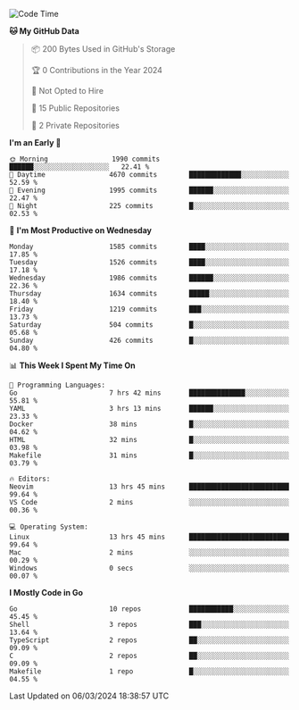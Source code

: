 <!--START_SECTION:waka-->
![Code Time](http://img.shields.io/badge/Code%20Time-396%20hrs%2054%20mins-blue)

**🐱 My GitHub Data** 

> 📦 200 Bytes Used in GitHub's Storage 
 > 
> 🏆 0 Contributions in the Year 2024
 > 
> 🚫 Not Opted to Hire
 > 
> 📜 15 Public Repositories 
 > 
> 🔑 2 Private Repositories 
 > 
**I'm an Early 🐤** 

```text
🌞 Morning                1990 commits        ██████░░░░░░░░░░░░░░░░░░░   22.41 % 
🌆 Daytime                4670 commits        █████████████░░░░░░░░░░░░   52.59 % 
🌃 Evening                1995 commits        ██████░░░░░░░░░░░░░░░░░░░   22.47 % 
🌙 Night                  225 commits         █░░░░░░░░░░░░░░░░░░░░░░░░   02.53 % 
```
📅 **I'm Most Productive on Wednesday** 

```text
Monday                   1585 commits        ████░░░░░░░░░░░░░░░░░░░░░   17.85 % 
Tuesday                  1526 commits        ████░░░░░░░░░░░░░░░░░░░░░   17.18 % 
Wednesday                1986 commits        ██████░░░░░░░░░░░░░░░░░░░   22.36 % 
Thursday                 1634 commits        █████░░░░░░░░░░░░░░░░░░░░   18.40 % 
Friday                   1219 commits        ███░░░░░░░░░░░░░░░░░░░░░░   13.73 % 
Saturday                 504 commits         █░░░░░░░░░░░░░░░░░░░░░░░░   05.68 % 
Sunday                   426 commits         █░░░░░░░░░░░░░░░░░░░░░░░░   04.80 % 
```


📊 **This Week I Spent My Time On** 

```text
💬 Programming Languages: 
Go                       7 hrs 42 mins       ██████████████░░░░░░░░░░░   55.81 % 
YAML                     3 hrs 13 mins       ██████░░░░░░░░░░░░░░░░░░░   23.33 % 
Docker                   38 mins             █░░░░░░░░░░░░░░░░░░░░░░░░   04.62 % 
HTML                     32 mins             █░░░░░░░░░░░░░░░░░░░░░░░░   03.98 % 
Makefile                 31 mins             █░░░░░░░░░░░░░░░░░░░░░░░░   03.79 % 

🔥 Editors: 
Neovim                   13 hrs 45 mins      █████████████████████████   99.64 % 
VS Code                  2 mins              ░░░░░░░░░░░░░░░░░░░░░░░░░   00.36 % 

💻 Operating System: 
Linux                    13 hrs 45 mins      █████████████████████████   99.64 % 
Mac                      2 mins              ░░░░░░░░░░░░░░░░░░░░░░░░░   00.29 % 
Windows                  0 secs              ░░░░░░░░░░░░░░░░░░░░░░░░░   00.07 % 
```

**I Mostly Code in Go** 

```text
Go                       10 repos            ███████████░░░░░░░░░░░░░░   45.45 % 
Shell                    3 repos             ███░░░░░░░░░░░░░░░░░░░░░░   13.64 % 
TypeScript               2 repos             ██░░░░░░░░░░░░░░░░░░░░░░░   09.09 % 
C                        2 repos             ██░░░░░░░░░░░░░░░░░░░░░░░   09.09 % 
Makefile                 1 repo              █░░░░░░░░░░░░░░░░░░░░░░░░   04.55 % 
```




 Last Updated on 06/03/2024 18:38:57 UTC
<!--END_SECTION:waka-->
